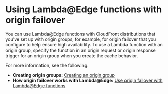 # Using Lambda@Edge functions with origin failover<a name="lambda-and-origin-failover"></a>

You can use Lambda@Edge functions with CloudFront distributions that you've set up with origin groups, for example, for origin failover that you configure to help ensure high availability\. To use a Lambda function with an origin group, specify the function in an origin request or origin response trigger for an origin group when you create the cache behavior\.

For more information, see the following:
+ **Creating origin groups:** [Creating an origin group](high_availability_origin_failover.md#concept_origin_groups.creating)
+ **How origin failover works with Lambda@Edge:** [Use origin failover with Lambda@Edge functions](high_availability_origin_failover.md#concept_origin_groups.lambda)